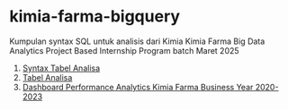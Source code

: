 # kimia-farma-bigquery
Kumpulan syntax SQL untuk analisis dari Kimia Kimia Farma Big Data Analytics Project Based Internship Program batch Maret 2025
1. [Syntax Tabel Analisa](https://github.com/nungkyadw/kimia-farma-bigquery/blob/main/kimia_farma_analysis.sql)
2. [Tabel Analisa](https://github.com/nungkyadw/kimia-farma-bigquery/blob/main/Tabel_Analisa-kimia_farma_analysis.csv)
3. [Dashboard Performance Analytics Kimia Farma Business Year 2020-2023](https://github.com/nungkyadw/kimia-farma-bigquery/tree/main/kimia-farma-dashboard)
